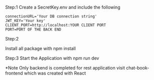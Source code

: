 

Step:1
  Create a SecretKey.env and include the following

    connectionURL='Your DB connection string'
    JWT_KEY='Your key'
    CLIENT_PORT=http://localhost:YOUR CLIENT PORT
    PORT=PORT OF THE BACK END

Step:2

  Install all package with 
    npm install

Step:3
  Start the Application with
    npm run dev
  
*Note
Only backend is completed for rest application visit chat-book-frontend which was created with React

